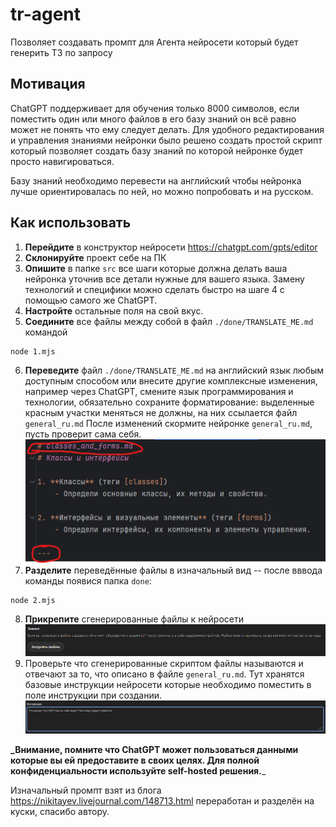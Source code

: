 # tr-agent

Позволяет создавать промпт для Агента нейросети который будет генерить ТЗ по запросу

## Мотивация
ChatGPT поддерживает для обучения только 8000 символов, если поместить один или много файлов в его базу знаний он 
всё равно может не понять что ему следует делать. Для удобного редактирования и управления знаниями нейронки 
было решено создать простой скрипт который позволяет создать базу знаний по которой нейронке будет просто навигироваться.

Базу знаний необходимо перевести на английский чтобы нейронка лучше ориентировалась по ней, но можно попробовать 
и на русском.

## Как использовать
1) **Перейдите** в конструктор нейросети https://chatgpt.com/gpts/editor
2) **Склонируйте** проект себе на ПК
3) **Опишите** в папке `src` все шаги которые должна делать ваша нейронка уточнив все детали нужные для вашего языка.
Замену технологий и специфики можно сделать быстро на шаге 4 с помощью самого же ChatGPT.
4) **Настройте** остальные поля на свой вкус.
5) **Соедините** все файлы между собой в файл `./done/TRANSLATE_ME.md` командой
```
node 1.mjs
```
6) **Переведите** файл `./done/TRANSLATE_ME.md` на английский язык любым доступным способом или внесите другие 
комплексные изменения, например через ChatGPT, смените язык программирования и технологии, обязательно сохраните 
форматирование: выделенные красным участки меняться не должны, на них ссылается файл `general_ru.md`
После изменений скормите нейронке `general_ru.md`, пусть проверит сама себя.
![img_2.png](img_2.png)
7) **Разделите** переведённые файлы в изначальный вид -- после вввода команды появися папка `done`:
```
node 2.mjs
```
8) **Прикрепите** сгенерированные файлы к нейросети
![img_1.png](img_1.png)
9) Проверьте что сгенерированные скриптом файлы называются и отвечают за то, что описано в файле `general_ru.md`.
Тут хранятся базовые инструкции нейросети которые необходимо поместить в поле инструкции при создании.
   ![img_1.png](img.png)

**_Внимание, помните что ChatGPT может пользоваться данными которые вы ей предоставите в своих целях. 
Для полной конфиденциальности используйте self-hosted решения.**_

Изначальный промпт взят из блога https://nikitayev.livejournal.com/148713.html переработан и разделён на куски, спасибо автору.
